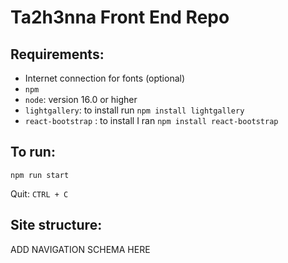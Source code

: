 # Ta2h3nna Front End Repo

## Requirements: 
- Internet connection for fonts (optional)
- `npm` 
- `node`: version 16.0 or higher
- `lightgallery`: to install run `npm install lightgallery`
- `react-bootstrap` : to install I ran `npm install react-bootstrap`
## To run: 
`npm run start`

Quit: `CTRL + C`

## Site structure: 
ADD NAVIGATION SCHEMA HERE

